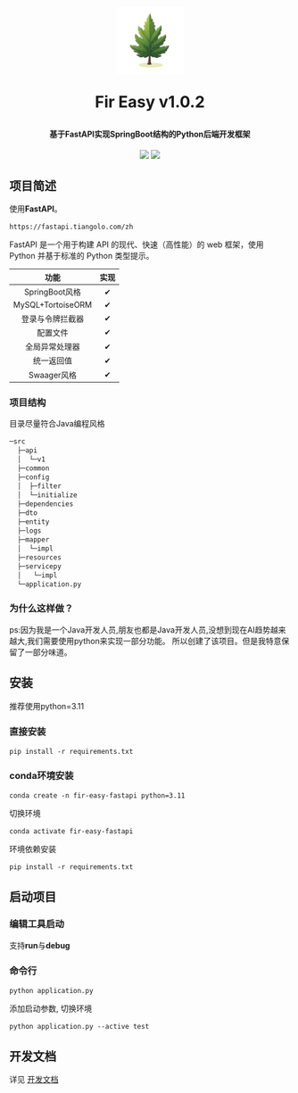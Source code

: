 <p align="center">
	<img alt="logo" src="./README.assets/favicon.png" width="120" height="120">
</p>
<h1 align="center" style="margin: 30px 0 30px; font-weight: bold;">Fir Easy v1.0.2</h1>
<h4 align="center">基于FastAPI实现SpringBoot结构的Python后端开发框架</h4>
<p align="center">
	<img src="https://img.shields.io/badge/Fir%20Easy-v1.0.2-da282a"></a>
	<img src="https://img.shields.io/github/license/mashape/apistatus.svg"></a>
</p>


## 项目简述

使用**FastAPI**。

```
https://fastapi.tiangolo.com/zh
```

FastAPI 是一个用于构建 API 的现代、快速（高性能）的 web 框架，使用 Python 并基于标准的 Python 类型提示。

|       功能        | 实现 |
| :---------------: | :--: |
|  SpringBoot风格   |  ✔   |
| MySQL+TortoiseORM |  ✔   |
| 登录与令牌拦截器  |  ✔   |
|     配置文件      |  ✔   |
|  全局异常处理器   |  ✔   |
|    统一返回值     |  ✔   |
|    Swaager风格    |  ✔   |
### 项目结构

目录尽量符合Java编程风格

```
─src
  ├─api
  │  └─v1  
  ├─common
  ├─config
  │  ├─filter
  │  └─initialize
  ├─dependencies
  ├─dto
  ├─entity
  ├─logs
  ├─mapper
  │  └─impl
  ├─resources
  ├─servicepy
  │   └─impl
  └─application.py
```

### 为什么这样做？
ps:因为我是一个Java开发人员,朋友也都是Java开发人员,没想到现在AI趋势越来越大,我们需要使用python来实现一部分功能。
所以创建了该项目。但是我特意保留了一部分味道。

##  安装

推荐使用python=3.11

### 直接安装
```
pip install -r requirements.txt
```

### conda环境安装
```shell
conda create -n fir-easy-fastapi python=3.11
```

切换环境

```
conda activate fir-easy-fastapi
```

环境依赖安装

```shell
pip install -r requirements.txt
```

## 启动项目

### 编辑工具启动

支持**run**与**debug**

### 命令行

```
python application.py
```
添加启动参数, 切换环境
```shell
python application.py --active test
```

## 开发文档

详见 [开发文档](doc/doc.md) 
